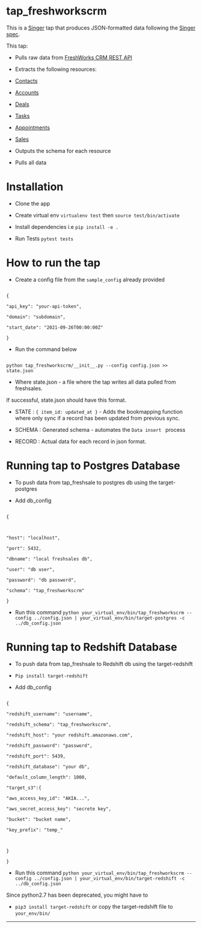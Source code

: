 
# tap_freshworkscrm

  

This is a [Singer](https://singer.io) tap that produces JSON-formatted data following the [Singer spec](https://github.com/singer-io/getting-started/blob/master/SPEC.md).

  

  

This tap:

  

- Pulls raw data from [FreshWorks CRM REST API](https://developers.freshworks.com/crm/api)

- Extracts the following resources:

-  [Contacts](https://developers.freshworks.com/crm/api/#contacts)

-  [Accounts](https://developers.freshworks.com/crm/api/#accounts)

-  [Deals](https://developers.freshworks.com/crm/api/#deals)

-  [Tasks](https://developers.freshworks.com/crm/api/#tasks)

-  [Appointments](https://developers.freshworks.com/crm/api/#appointments)

-  [Sales](https://developers.freshworks.com/crm/api/#sales-activities)

- Outputs the schema for each resource

- Pulls all data

  

# Installation

- Clone the app

- Create virtual env `virtualenv test` then `source test/bin/activate`

- Install dependencies i.e `pip install -e .`

- Run Tests `pytest tests`

  

# How to run the tap

- Create a config file from the `sample_config` already provided

```

{

"api_key": "your-api-token",

"domain": "subdomain",

"start_date": "2021-09-26T00:00:00Z"

}

```

- Run the command below

```

python tap_freshworkscrm/__init__.py --config config.json >> state.json

```

- Where state.json - a file where the tap writes all data pulled from freshsales.

If successful, state.json should have this format.

- STATE : `{ item_id: updated_at }` - Adds the bookmapping function where only sync if a record has been updated from previous sync.

- SCHEMA : Generated schema - automates the `Data insert ` process

- RECORD : Actual data for each record in json format.

  

# Running tap to Postgres Database

- To push data from tap_freshsale to postgres db using the target-postgres

- Add db_config

```

{

  

"host": "localhost",

"port": 5432,

"dbname": "local freshsales db",

"user": "db user",

"password": "db password",

"schema": "tap_freshworkscrm"

}

```

- Run this command `python your_virtual_env/bin/tap_freshworkscrm --config ../config.json | your_virtual_env/bin/target-postgres -c ../db_config.json`

  

# Running tap to Redshift Database

- To push data from tap_freshsale to Redshift db using the target-redshift

-  `Pip install target-redshift`

- Add db_config

```

{

"redshift_username": "username",

"redshift_schema": "tap_freshworkscrm",

"redshift_host": "your redshift.amazonaws.com",

"redshift_password": "password",

"redshift_port": 5439,

"redshift_database": "your db",

"default_column_length": 1000,

"target_s3":{

"aws_access_key_id": "AKIA...",

"aws_secret_access_key": "secrete key",

"bucket": "bucket name",

"key_prefix": "temp_"

  

}

}

```

- Run this command `python your_virtual_env/bin/tap_freshworkscrm --config ../config.json | your_virtual_env/bin/target-redshift -c ../db_config.json`

  

Since python2.7 has been deprecated, you might have to

-  `pip3 install target-redshift` or copy the target-redshift file to `your_env/bin/`

---
